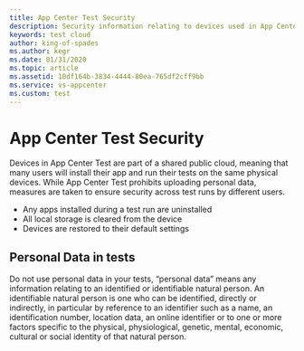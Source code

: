 ```yaml
---
title: App Center Test Security
description: Security information relating to devices used in App Center Test
keywords: test cloud
author: king-of-spades
ms.author: kegr
ms.date: 01/31/2020
ms.topic: article
ms.assetid: 10df164b-3834-4444-80ea-765df2cff9bb
ms.service: vs-appcenter
ms.custom: test
---
```


# App Center Test Security
Devices in App Center Test are part of a shared public cloud, meaning that many users will install their app and run their tests on the same physical devices. While App Center Test prohibits uploading personal data, measures are taken to ensure security across test runs by different users.

- Any apps installed during a test run are uninstalled
- All local storage is cleared from the device
- Devices are restored to their default settings

## Personal Data in tests
Do not use personal data in your tests, “personal data” means any information relating to an identified or identifiable natural person. An identifiable natural person is one who can be identified, directly or indirectly, in particular by reference to an identifier such as a name, an identification number, location data, an online identifier or to one or more factors specific to the physical, physiological, genetic, mental, economic, cultural or social identity of that natural person.